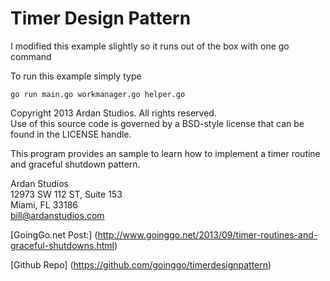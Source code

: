 # Timer Design Pattern

I modified this example slightly so it runs out of the box with one go command

To run this example simply type

```
go run main.go workmanager.go helper.go
```

Copyright 2013 Ardan Studios. All rights reserved.  
Use of this source code is governed by a BSD-style license that can be found in the LICENSE handle.

This program provides an sample to learn how to implement a timer routine and graceful shutdown pattern.

Ardan Studios  
12973 SW 112 ST, Suite 153  
Miami, FL 33186  
bill@ardanstudios.com

[GoingGo.net Post:]
(http://www.goinggo.net/2013/09/timer-routines-and-graceful-shutdowns.html)

[Github Repo]
(https://github.com/goinggo/timerdesignpattern)
